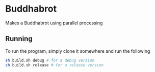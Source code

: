 # Buddhabrot
Makes a Buddhabrot using parallel processing

## Running
To run the program, simply clone it somewhere and run the following

```sh
sh build.sh debug # for a debug version
sh build.sh release # for a release version
```